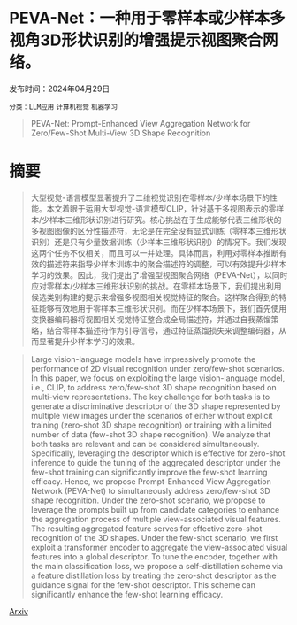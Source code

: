 # PEVA-Net：一种用于零样本或少样本多视角3D形状识别的增强提示视图聚合网络。

发布时间：2024年04月29日

`分类：LLM应用` `计算机视觉` `机器学习`

> PEVA-Net: Prompt-Enhanced View Aggregation Network for Zero/Few-Shot Multi-View 3D Shape Recognition

# 摘要

> 大型视觉-语言模型显著提升了二维视觉识别在零样本/少样本场景下的性能。本文着眼于运用大型视觉-语言模型CLIP，针对基于多视图表示的零样本/少样本三维形状识别进行研究。核心挑战在于生成能够代表三维形状的多视图图像的区分性描述符，无论是在完全没有显式训练（零样本三维形状识别）还是只有少量数据训练（少样本三维形状识别）的情况下。我们发现这两个任务不仅相关，而且可以一并处理。具体而言，利用对零样本推断有效的描述符来指导少样本训练中的聚合描述符的调整，可以有效提升少样本学习的效果。因此，我们提出了增强型视图聚合网络（PEVA-Net），以同时应对零样本/少样本三维形状识别的挑战。在零样本场景下，我们提出利用候选类别构建的提示来增强多视图相关视觉特征的聚合。这样聚合得到的特征能够有效地用于零样本三维形状识别。而在少样本场景下，我们首先使用变换器编码器将视图相关视觉特征整合成全局描述符，并通过自我蒸馏策略，结合零样本描述符作为引导信号，通过特征蒸馏损失来调整编码器，从而显著提升少样本学习的效果。

> Large vision-language models have impressively promote the performance of 2D visual recognition under zero/few-shot scenarios. In this paper, we focus on exploiting the large vision-language model, i.e., CLIP, to address zero/few-shot 3D shape recognition based on multi-view representations. The key challenge for both tasks is to generate a discriminative descriptor of the 3D shape represented by multiple view images under the scenarios of either without explicit training (zero-shot 3D shape recognition) or training with a limited number of data (few-shot 3D shape recognition). We analyze that both tasks are relevant and can be considered simultaneously. Specifically, leveraging the descriptor which is effective for zero-shot inference to guide the tuning of the aggregated descriptor under the few-shot training can significantly improve the few-shot learning efficacy. Hence, we propose Prompt-Enhanced View Aggregation Network (PEVA-Net) to simultaneously address zero/few-shot 3D shape recognition. Under the zero-shot scenario, we propose to leverage the prompts built up from candidate categories to enhance the aggregation process of multiple view-associated visual features. The resulting aggregated feature serves for effective zero-shot recognition of the 3D shapes. Under the few-shot scenario, we first exploit a transformer encoder to aggregate the view-associated visual features into a global descriptor. To tune the encoder, together with the main classification loss, we propose a self-distillation scheme via a feature distillation loss by treating the zero-shot descriptor as the guidance signal for the few-shot descriptor. This scheme can significantly enhance the few-shot learning efficacy.

[Arxiv](https://arxiv.org/abs/2404.19168)